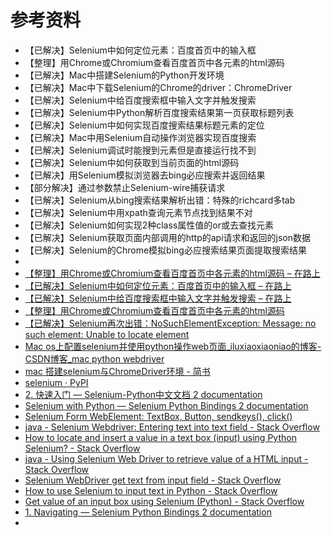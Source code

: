 # 参考资料

* 【已解决】Selenium中如何定位元素：百度首页中的输入框
* 【整理】用Chrome或Chromium查看百度首页中各元素的html源码
* 【已解决】Mac中搭建Selenium的Python开发环境
* 【已解决】Mac中下载Selenium的Chrome的driver：ChromeDriver
* 【已解决】Selenium中给百度搜索框中输入文字并触发搜索
* 【已解决】Selenium中Python解析百度搜索结果第一页获取标题列表
* 【已解决】Selenium中如何实现百度搜索结果标题元素的定位
* 【已解决】Mac中用Selenium自动操作浏览器实现百度搜索
* 【已解决】Selenium调试时能搜到元素但是直接运行找不到
* 【已解决】Selenium中如何获取到当前页面的html源码
* 【已解决】用Selenium模拟浏览器去bing必应搜索并返回结果
* 【部分解决】通过参数禁止Selenium-wire捕获请求
* 【已解决】Selenium从bing搜索结果解析出错：特殊的richcard多tab
* 【已解决】Selenium中用xpath查询元素节点找到结果不对
* 【已解决】Selenium如何实现2种class属性值的or或去查找元素
* 【已解决】Selenium获取页面内部调用的http的api请求和返回的json数据
* 【已解决】Selenium的Chrome模拟bing必应搜索结果页面提取搜索结果
* 
* [【整理】用Chrome或Chromium查看百度首页中各元素的html源码 – 在路上](https://www.crifan.com/use_chrome_or_chromium_view_baidu_home_page_elements_html_source_code/)
* [【已解决】Selenium中如何定位元素：百度首页中的输入框 – 在路上](https://www.crifan.com/how_locate_elements_selenium_input_box_on_home_page_baidu/)
* [【已解决】Selenium中给百度搜索框中输入文字并触发搜索 – 在路上](https://www.crifan.com/enter_text_into_baidu_search_box_selenium_trigger_search/)
* [【整理】用Chrome或Chromium查看百度首页中各元素的html源码](https://www.crifan.com/use_chrome_or_chromium_view_baidu_home_page_elements_html_source_code)
* [【已解决】Selenium再次出错：NoSuchElementException: Message: no such element: Unable to locate element](http://www.crifan.com/selenium_nosuchelementexception_messsage_no_such_element_unable_to_locate_element)
* [Mac os上配置selenium并使用python操作web页面_iluxiaoxiaoniao的博客-CSDN博客_mac python webdriver](https://blog.csdn.net/iluxiaoxiaoniao/article/details/80384118)
* [mac 搭建selenium与ChromeDriver环境 - 简书](https://www.jianshu.com/p/39716ea15d99)
* [selenium · PyPI](https://pypi.org/project/selenium/)
* [2. 快速入门 — Selenium-Python中文文档 2 documentation](https://selenium-python-zh.readthedocs.io/en/latest/getting-started.html)
* [Selenium with Python — Selenium Python Bindings 2 documentation](https://selenium-python.readthedocs.io)
* [Selenium Form WebElement: TextBox, Button, sendkeys(), click()](https://www.guru99.com/accessing-forms-in-webdriver.html)
* [java - Selenium Webdriver: Entering text into text field - Stack Overflow](https://stackoverflow.com/questions/19137109/selenium-webdriver-entering-text-into-text-field)
* [How to locate and insert a value in a text box (input) using Python Selenium? - Stack Overflow](https://stackoverflow.com/questions/18557275/how-to-locate-and-insert-a-value-in-a-text-box-input-using-python-selenium)
* [java - Using Selenium Web Driver to retrieve value of a HTML input - Stack Overflow](https://stackoverflow.com/questions/7852287/using-selenium-web-driver-to-retrieve-value-of-a-html-input)
* [Selenium WebDriver get text from input field - Stack Overflow](https://stackoverflow.com/questions/36202689/selenium-webdriver-get-text-from-input-field)
* [How to use Selenium to input text in Python - Stack Overflow](https://stackoverflow.com/questions/48782458/how-to-use-selenium-to-input-text-in-python)
* [Get value of an input box using Selenium (Python) - Stack Overflow](https://stackoverflow.com/questions/25580569/get-value-of-an-input-box-using-selenium-python)
* [1. Navigating — Selenium Python Bindings 2 documentation](https://selenium-python.readthedocs.io/navigating.html)
* 
